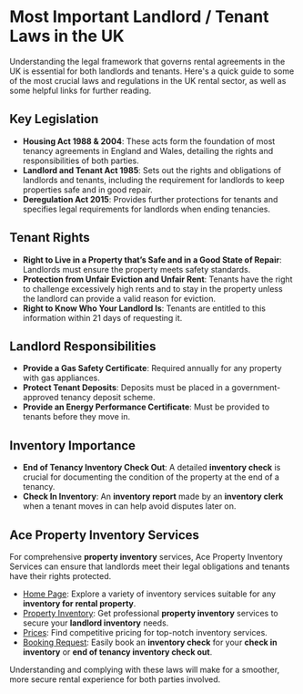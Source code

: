 # Most Important Landlord / Tenant Laws in the UK

Understanding the legal framework that governs rental agreements in the UK is essential for both landlords and tenants. Here's a quick guide to some of the most crucial laws and regulations in the UK rental sector, as well as some helpful links for further reading.

## Key Legislation

- **Housing Act 1988 & 2004**: These acts form the foundation of most tenancy agreements in England and Wales, detailing the rights and responsibilities of both parties.
- **Landlord and Tenant Act 1985**: Sets out the rights and obligations of landlords and tenants, including the requirement for landlords to keep properties safe and in good repair.
- **Deregulation Act 2015**: Provides further protections for tenants and specifies legal requirements for landlords when ending tenancies.

## Tenant Rights

- **Right to Live in a Property that’s Safe and in a Good State of Repair**: Landlords must ensure the property meets safety standards.
- **Protection from Unfair Eviction and Unfair Rent**: Tenants have the right to challenge excessively high rents and to stay in the property unless the landlord can provide a valid reason for eviction.
- **Right to Know Who Your Landlord Is**: Tenants are entitled to this information within 21 days of requesting it.

## Landlord Responsibilities

- **Provide a Gas Safety Certificate**: Required annually for any property with gas appliances.
- **Protect Tenant Deposits**: Deposits must be placed in a government-approved tenancy deposit scheme.
- **Provide an Energy Performance Certificate**: Must be provided to tenants before they move in.

## Inventory Importance

- **End of Tenancy Inventory Check Out**: A detailed **inventory check** is crucial for documenting the condition of the property at the end of a tenancy.
- **Check In Inventory**: An **inventory report** made by an **inventory clerk** when a tenant moves in can help avoid disputes later on.

## Ace Property Inventory Services

For comprehensive **property inventory** services, Ace Property Inventory Services can ensure that landlords meet their legal obligations and tenants have their rights protected.

- [Home Page](https://propertyinventory.org.uk/): Explore a variety of inventory services suitable for any **inventory for rental property**.
- [Property Inventory](https://propertyinventory.org.uk/property-inventory/): Get professional **property inventory** services to secure your **landlord inventory** needs.
- [Prices](https://propertyinventory.org.uk/prices/): Find competitive pricing for top-notch inventory services.
- [Booking Request](https://propertyinventory.org.uk/booking-request-form/): Easily book an **inventory check** for your **check in inventory** or **end of tenancy inventory check out**.

Understanding and complying with these laws will make for a smoother, more secure rental experience for both parties involved.

